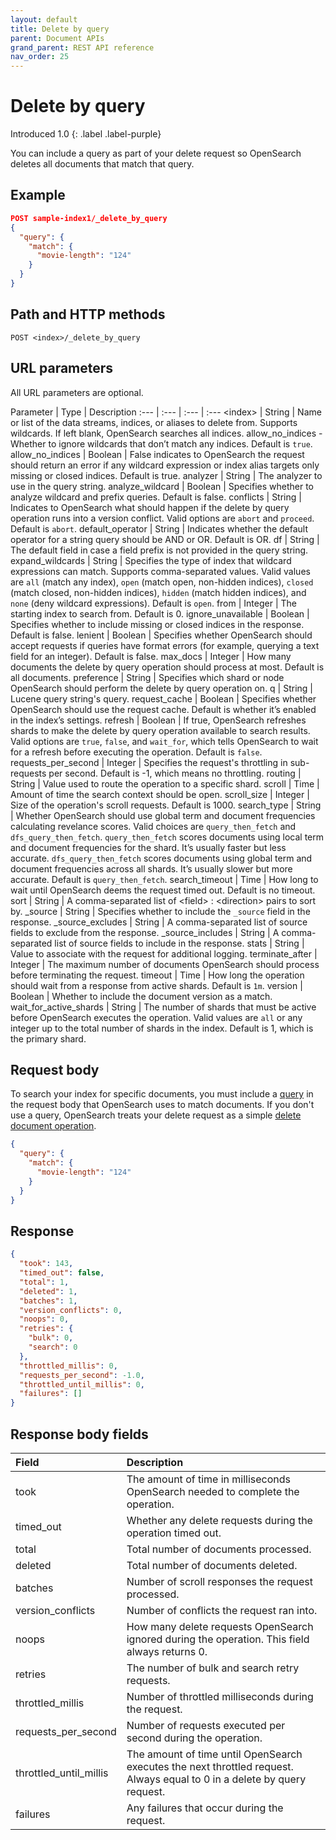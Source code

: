 ```yaml
---
layout: default
title: Delete by query
parent: Document APIs
grand_parent: REST API reference
nav_order: 25
---
```


# Delete by query
Introduced 1.0
{: .label .label-purple}

You can include a query as part of your delete request so OpenSearch deletes all documents that match that query.

## Example

```json
POST sample-index1/_delete_by_query
{
  "query": {
    "match": {
      "movie-length": "124"
    }
  }
}
```

## Path and HTTP methods

```
POST <index>/_delete_by_query
```

## URL parameters

All URL parameters are optional.

Parameter | Type | Description
:--- | :--- | :--- | :---
&lt;index&gt; | String | Name or list of the data streams, indices, or aliases to delete from. Supports wildcards. If left blank, OpenSearch searches all indices.
allow_no_indices - Whether to ignore wildcards that don’t match any indices. Default is `true`.
allow_no_indices | Boolean | False indicates to OpenSearch the request should return an error if any wildcard expression or index alias targets only missing or closed indices. Default is true.
analyzer | String | The analyzer to use in the query string.
analyze_wildcard | Boolean | Specifies whether to analyze wildcard and prefix queries. Default is false.
conflicts | String | Indicates to OpenSearch what should happen if the delete by query operation runs into a version conflict. Valid options are `abort` and `proceed`. Default is `abort`.
default_operator | String | Indicates whether the default operator for a string query should be AND or OR. Default is OR.
df | String | The default field in case a field prefix is not provided in the query string.
expand_wildcards | String | Specifies the type of index that wildcard expressions can match. Supports comma-separated values. Valid values are `all` (match any index), `open` (match open, non-hidden indices), `closed` (match closed, non-hidden indices), `hidden` (match hidden indices), and `none` (deny wildcard expressions). Default is `open`.
from | Integer | The starting index to search from. Default is 0.
ignore_unavailable | Boolean | Specifies whether to include missing or closed indices in the response. Default is false.
lenient | Boolean | Specifies whether OpenSearch should accept requests if queries have format errors (for example, querying a text field for an integer). Default is false.
max_docs | Integer | How many documents the delete by query operation should process at most. Default is all documents.
preference | String | Specifies which shard or node OpenSearch should perform the delete by query operation on.
q | String | Lucene query string's query.
request_cache | Boolean | Specifies whether OpenSearch should use the request cache. Default is whether it’s enabled in the index’s settings.
refresh | Boolean | If true, OpenSearch refreshes shards to make the delete by query operation available to search results. Valid options are `true`, `false`, and `wait_for`, which tells OpenSearch to wait for a refresh before executing the operation. Default is `false`.
requests_per_second | Integer | Specifies the request's throttling in sub-requests per second. Default is -1, which means no throttling.
routing | String | Value used to route the operation to a specific shard.
scroll | Time | Amount of time the search context should be open.
scroll_size | Integer | Size of the operation's scroll requests. Default is 1000.
search_type | String | Whether OpenSearch should use global term and document frequencies calculating revelance scores. Valid choices are `query_then_fetch` and `dfs_query_then_fetch`. `query_then_fetch` scores documents using local term and document frequencies for the shard. It’s usually faster but less accurate. `dfs_query_then_fetch` scores documents using global term and document frequencies across all shards. It’s usually slower but more accurate. Default is `query_then_fetch`.
search_timeout | Time | How long to wait until OpenSearch deems the request timed out. Default is no timeout.
sort | String | A comma-separated list of &lt;field&gt; : &lt;direction&gt; pairs to sort by.
_source | String | Specifies whether to include the `_source` field in the response.
_source_excludes | String | A comma-separated list of source fields to exclude from the response.
_source_includes | String | A comma-separated list of source fields to include in the response.
stats | String | Value to associate with the request for additional logging.
terminate_after | Integer | The maximum number of documents OpenSearch should process before terminating the request.
timeout | Time | How long the operation should wait from a response from active shards. Default is `1m`.
version | Boolean | Whether to include the document version as a match.
wait_for_active_shards | String | The number of shards that must be active before OpenSearch executes the operation. Valid values are `all` or any integer up to the total number of shards in the index. Default is 1, which is the primary shard.

## Request body

To search your index for specific documents, you must include a [query]({{site.url}}{{site.baseurl}}/opensearch/query-dsl/index) in the request body that OpenSearch uses to match documents. If you don't use a query, OpenSearch treats your delete request as a simple [delete document operation]({{site.url}}{{site.baseurl}}/opensearch/rest-api/document-apis/delete-document).

```json
{
  "query": {
    "match": {
      "movie-length": "124"
    }
  }
}
```

## Response
```json
{
  "took": 143,
  "timed_out": false,
  "total": 1,
  "deleted": 1,
  "batches": 1,
  "version_conflicts": 0,
  "noops": 0,
  "retries": {
    "bulk": 0,
    "search": 0
  },
  "throttled_millis": 0,
  "requests_per_second": -1.0,
  "throttled_until_millis": 0,
  "failures": []
}
```

## Response body fields

Field | Description
:--- | :---
took | The amount of time in milliseconds OpenSearch needed to complete the operation.
timed_out | Whether any delete requests during the operation timed out.
total | Total number of documents processed.
deleted | Total number of documents deleted.
batches | Number of scroll responses the request processed.
version_conflicts | Number of conflicts the request ran into.
noops | How many delete requests OpenSearch ignored during the operation. This field always returns 0.
retries | The number of bulk and search retry requests.
throttled_millis | Number of throttled milliseconds during the request.
requests_per_second | Number of requests executed per second during the operation.
throttled_until_millis | The amount of time until OpenSearch executes the next throttled request. Always equal to 0 in a delete by query request.
failures | Any failures that occur during the request.
